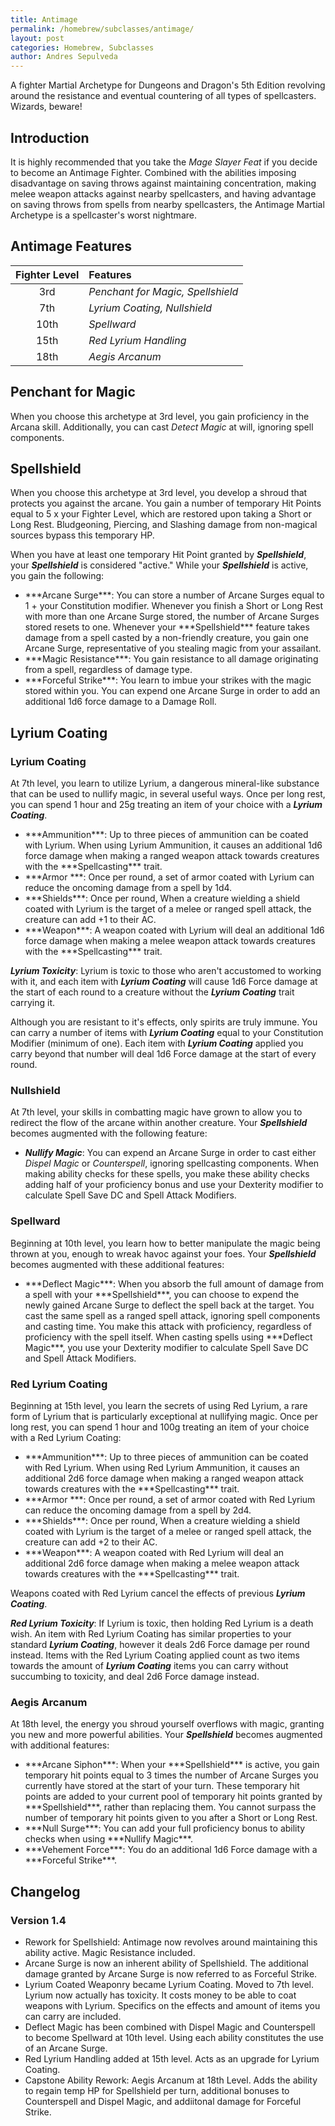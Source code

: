 ```yaml
---
title: Antimage
permalink: /homebrew/subclasses/antimage/
layout: post
categories: Homebrew, Subclasses
author: Andres Sepulveda
---
```


A fighter Martial Archetype for Dungeons and Dragon's 5th Edition revolving around the resistance and eventual countering of all types of spellcasters. Wizards, beware!

## Introduction

It is highly recommended that you take the *Mage Slayer Feat* if you decide to become an Antimage Fighter. Combined with the abilities imposing disadvantage on saving throws against maintaining concentration, making melee weapon attacks against nearby spellcasters, and having advantage on saving throws from spells from nearby spellcasters, the Antimage Martial Archetype is a spellcaster's worst nightmare.

## Antimage Features

| Fighter Level | Features |
|:----:|:-------------|
| 3rd  | *Penchant for Magic, Spellshield*|
| 7th  | *Lyrium Coating, Nullshield*|
| 10th | *Spellward*|
| 15th | *Red Lyrium Handling*|
| 18th | *Aegis Arcanum*|

## Penchant for Magic

When you choose this archetype at 3rd level, you gain proficiency in the Arcana skill. Additionally, you can cast *Detect Magic* at will, ignoring spell components. 

## Spellshield

When you choose this archetype at 3rd level, you develop a shroud that protects you against the arcane. You gain a number of temporary Hit Points equal to 5 x your Fighter Level, which are restored upon taking a Short or Long Rest. Bludgeoning, Piercing, and Slashing damage from non-magical sources bypass this temporary HP.

When you have at least one temporary Hit Point granted by ***Spellshield***, your ***Spellshield*** is considered "active." While your ***Spellshield*** is active, you gain the following:
<ul>
  <li>***Arcane Surge***: You can store a number of Arcane Surges equal to 1 + your Constitution modifier. Whenever you finish a Short or Long Rest with more than one Arcane Surge stored, the number of Arcane Surges stored resets to one. Whenever your ***Spellshield*** feature takes damage from a spell casted by a non-friendly creature, you gain one Arcane Surge, representative of you stealing magic from your assailant.
  </li>
  <li>***Magic Resistance***: You gain resistance to all damage originating from a spell, regardless of damage type. </li>
  <li>***Forceful Strike***: You learn to imbue your strikes with the magic stored within you. You can expend one Arcane Surge in order to add an additional 1d6 force damage to a Damage Roll. </li>
</ul>

## Lyrium Coating

### Lyrium Coating

At 7th level, you learn to utilize Lyrium, a dangerous mineral-like substance that can be used to nullify magic, in several useful ways. Once per long rest, you can spend 1 hour and 25g treating an item of your choice with a ***Lyrium Coating***.

<ul>
  <li>***Ammunition***: Up to three pieces of ammunition can be coated with Lyrium. When using Lyrium Ammunition, it causes an additional 1d6 force damage when making a ranged weapon attack towards creatures with the ***Spellcasting*** trait. </li>
  <li>***Armor ***: Once per round, a set of armor coated with Lyrium can reduce the oncoming damage from a spell by 1d4. </li>
  <li>***Shields***: Once per round, When a creature wielding a shield coated with Lyrium is the target of a melee or ranged spell attack, the creature can add +1 to their AC.</li>
  <li>***Weapon***: A weapon coated with Lyrium will deal an additional 1d6 force damage when making a melee weapon attack towards creatures with the ***Spellcasting*** trait. </li>
</ul>

***Lyrium Toxicity***: Lyrium is toxic to those who aren't accustomed to working with it, and each item with ***Lyrium Coating*** will cause 1d6 Force damage at the start of each round to a creature without the ***Lyrium Coating*** trait carrying it. 

Although you are resistant to it's effects, only spirits are truly immune. You can carry a number of items with ***Lyrium Coating*** equal to your Constitution Modifier (minimum of one). Each item with ***Lyrium Coating*** applied you carry beyond that number will deal 1d6 Force damage at the start of every round. 

### Nullshield

At 7th level, your skills in combatting magic have grown to allow you to redirect the flow of the arcane within another creature. Your ***Spellshield*** becomes augmented with the following feature:
	<ul>
  		<li>***Nullify Magic***: You can expend an Arcane Surge in order to cast either *Dispel Magic* or *Counterspell*, ignoring spellcasting components. When making ability checks for these spells, you make these ability checks adding half of your proficiency bonus and use your Dexterity modifier to calculate Spell Save DC and Spell Attack Modifiers.</li>
    </ul>

### Spellward

Beginning at 10th level, you learn how to better manipulate the magic being thrown at you, enough to wreak havoc against your foes. Your ***Spellshield*** becomes augmented with these additional features:

<ul>
  <li>***Deflect Magic***: When you absorb the full amount of damage from a spell with your ***Spellshield***, you can choose to expend the newly gained Arcane Surge to deflect the spell back at the target. You cast the same spell as a ranged spell attack, ignoring spell components and casting time. You make this attack with proficiency, regardless of proficiency with the spell itself. When casting spells using ***Deflect Magic***, you use your Dexterity modifier to calculate Spell Save DC and Spell Attack Modifiers.</li>
</ul>

### Red Lyrium Coating

Beginning at 15th level, you learn the secrets of using Red Lyrium, a rare form of Lyrium that is particularly exceptional at nullifying magic. Once per long rest, you can spend 1 hour and 100g treating an item of your choice with a Red Lyrium Coating:
<ul>
  <li>***Ammunition***: Up to three pieces of ammunition can be coated with Red Lyrium. When using Red Lyrium Ammunition, it causes an additional 2d6 force damage when making a ranged weapon attack towards creatures with the ***Spellcasting*** trait.  </li>
  <li>***Armor ***: Once per round, a set of armor coated with Red Lyrium can reduce the oncoming damage from a spell by 2d4. </li>
  <li>***Shields***: Once per round, When a creature wielding a shield coated with Lyrium is the target of a melee or ranged spell attack, the creature can add +2 to their AC.</li>
  <li>***Weapon***: A weapon coated with Red Lyrium will deal an additional 2d6 force damage when making a melee weapon attack towards creatures with the ***Spellcasting*** trait. </li>
</ul>

Weapons coated with Red Lyrium cancel the effects of previous ***Lyrium Coating***. 

***Red Lyrium Toxicity***: If Lyrium is toxic, then holding Red Lyrium is a death wish. An item with Red Lyrium Coating has similar properties to your standard ***Lyrium Coating***, however it deals 2d6 Force damage per round instead. Items with the Red Lyrium Coating applied count as two items towards the amount of ***Lyrium Coating*** items you can carry without succumbing to toxicity, and deal 2d6 Force damage instead. 

### Aegis Arcanum

At 18th level, the energy you shroud yourself overflows with magic, granting you new and more powerful abilities. Your ***Spellshield*** becomes augmented with additional features:
<ul>
  <li>***Arcane Siphon***: When your ***Spellshield*** is active, you gain temporary hit points equal to 3 times the number of Arcane Surges you currently have stored at the start of your turn. These temporary hit points are added to your current pool of temporary hit points granted by ***Spellshield***, rather than replacing them. You cannot surpass the number of temporary hit points given to you after a Short or Long Rest.</li>
  <li>***Null Surge***: You can add your full proficiency bonus to ability checks when using ***Nullify Magic***. </li>
  <li>***Vehement Force***: You do an additional 1d6 Force damage with a ***Forceful Strike***. </li>
</ul>

## Changelog

### Version 1.4
  
  <ul>
    <li>Rework for Spellshield: Antimage now revolves around maintaining this ability active. Magic Resistance included.</li>
    <li>Arcane Surge is now an inherent ability of Spellshield. The additional damage granted by Arcane Surge is now referred to as Forceful Strike. </li>
    <li>Lyrium Coated Weaponry became Lyrium Coating. Moved to 7th level. Lyrium now actually has toxicity. It costs money to be able to coat weapons with Lyrium. Specifics on the effects and amount of items you can carry are included. </li>
    <li> Deflect Magic has been combined with Dispel Magic and Counterspell to become Spellward at 10th level. Using each ability constitutes the use of an Arcane Surge. </li>
  <li>Red Lyrium Handling added at 15th level. Acts as an upgrade for Lyrium Coating. </li>
  <li>Capstone Ability Rework: Aegis Arcanum at 18th Level. Adds the ability to regain temp HP for Spellshield per turn, additional bonuses to Counterspell and Dispel Magic, and addiitonal damage for Forceful Strike. 
  </ul>